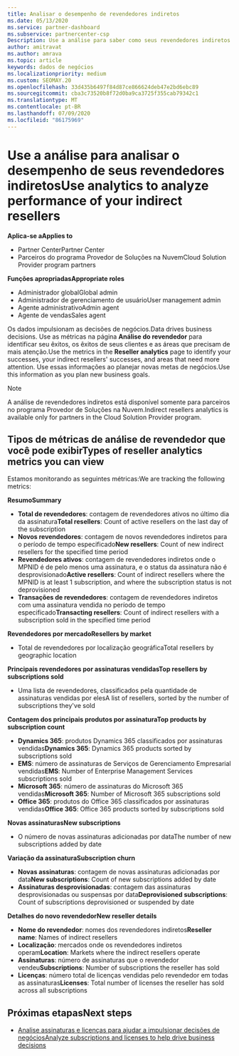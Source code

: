 ```yaml
---
title: Analisar o desempenho de revendedores indiretos
ms.date: 05/13/2020
ms.service: partner-dashboard
ms.subservice: partnercenter-csp
Description: Use a análise para saber como seus revendedores indiretos estão fazendo, ambos os sucessos e as áreas que podem precisar de mais atenção.
author: amitravat
ms.author: amrava
ms.topic: article
keywords: dados de negócios
ms.localizationpriority: medium
ms.custom: SEOMAY.20
ms.openlocfilehash: 33d435b6497f84d87ce866624deb47e2bd6ebc89
ms.sourcegitcommit: cba3c73520b8f72d0ba9ca3725f355cab79342c1
ms.translationtype: MT
ms.contentlocale: pt-BR
ms.lasthandoff: 07/09/2020
ms.locfileid: "86175969"
---
```

# <a name="use-analytics-to-analyze-performance-of-your-indirect-resellers"></a><span data-ttu-id="4eb40-104">Use a análise para analisar o desempenho de seus revendedores indiretos</span><span class="sxs-lookup"><span data-stu-id="4eb40-104">Use analytics to analyze performance of your indirect resellers</span></span>

<span data-ttu-id="4eb40-105">**Aplica-se a**</span><span class="sxs-lookup"><span data-stu-id="4eb40-105">**Applies to**</span></span>

- <span data-ttu-id="4eb40-106">Partner Center</span><span class="sxs-lookup"><span data-stu-id="4eb40-106">Partner Center</span></span>
- <span data-ttu-id="4eb40-107">Parceiros do programa Provedor de Soluções na Nuvem</span><span class="sxs-lookup"><span data-stu-id="4eb40-107">Cloud Solution Provider program partners</span></span>

<span data-ttu-id="4eb40-108">**Funções apropriadas**</span><span class="sxs-lookup"><span data-stu-id="4eb40-108">**Appropriate roles**</span></span>

- <span data-ttu-id="4eb40-109">Administrador global</span><span class="sxs-lookup"><span data-stu-id="4eb40-109">Global admin</span></span>
- <span data-ttu-id="4eb40-110">Administrador de gerenciamento de usuário</span><span class="sxs-lookup"><span data-stu-id="4eb40-110">User management admin</span></span>
- <span data-ttu-id="4eb40-111">Agente administrativo</span><span class="sxs-lookup"><span data-stu-id="4eb40-111">Admin agent</span></span>
- <span data-ttu-id="4eb40-112">Agente de vendas</span><span class="sxs-lookup"><span data-stu-id="4eb40-112">Sales agent</span></span>

<span data-ttu-id="4eb40-113">Os dados impulsionam as decisões de negócios.</span><span class="sxs-lookup"><span data-stu-id="4eb40-113">Data drives business decisions.</span></span> <span data-ttu-id="4eb40-114">Use as métricas na página **Análise do revendedor** para identificar seu êxitos, os êxitos de seus clientes e as áreas que precisam de mais atenção.</span><span class="sxs-lookup"><span data-stu-id="4eb40-114">Use the metrics in the **Reseller analytics** page to identify your successes, your indirect resellers' successes, and areas that need more attention.</span></span> <span data-ttu-id="4eb40-115">Use essas informações ao planejar novas metas de negócios.</span><span class="sxs-lookup"><span data-stu-id="4eb40-115">Use this information as you plan new business goals.</span></span>

> [!NOTE]
> <span data-ttu-id="4eb40-116">A análise de revendedores indiretos está disponível somente para parceiros no programa Provedor de Soluções na Nuvem.</span><span class="sxs-lookup"><span data-stu-id="4eb40-116">Indirect resellers analytics is available only for partners in the Cloud Solution Provider program.</span></span>

## <a name="types-of-reseller-analytics-metrics-you-can-view"></a><span data-ttu-id="4eb40-117">Tipos de métricas de análise de revendedor que você pode exibir</span><span class="sxs-lookup"><span data-stu-id="4eb40-117">Types of reseller analytics metrics you can view</span></span>

<span data-ttu-id="4eb40-118">Estamos monitorando as seguintes métricas:</span><span class="sxs-lookup"><span data-stu-id="4eb40-118">We are tracking the following metrics:</span></span>

<span data-ttu-id="4eb40-119">**Resumo**</span><span class="sxs-lookup"><span data-stu-id="4eb40-119">**Summary**</span></span>  
 - <span data-ttu-id="4eb40-120">**Total de revendedores**: contagem de revendedores ativos no último dia da assinatura</span><span class="sxs-lookup"><span data-stu-id="4eb40-120">**Total resellers**: Count of active resellers on the last day of the subscription</span></span>  
 - <span data-ttu-id="4eb40-121">**Novos revendedores**: contagem de novos revendedores indiretos para o período de tempo especificado</span><span class="sxs-lookup"><span data-stu-id="4eb40-121">**New resellers**: Count of new indirect resellers for the specified time period</span></span>  
 - <span data-ttu-id="4eb40-122">**Revendedores ativos**: contagem de revendedores indiretos onde o MPNID é de pelo menos uma assinatura, e o status da assinatura não é desprovisionado</span><span class="sxs-lookup"><span data-stu-id="4eb40-122">**Active resellers**: Count of indirect resellers where the MPNID is at least 1 subscription, and where the subscription status is not deprovisioned</span></span>  
 - <span data-ttu-id="4eb40-123">**Transações de revendedores**: contagem de revendedores indiretos com uma assinatura vendida no período de tempo especificado</span><span class="sxs-lookup"><span data-stu-id="4eb40-123">**Transacting resellers**: Count of indirect resellers with a subscription sold in the specified time period</span></span>  

<span data-ttu-id="4eb40-124">**Revendedores por mercado**</span><span class="sxs-lookup"><span data-stu-id="4eb40-124">**Resellers by market**</span></span>  
 - <span data-ttu-id="4eb40-125">Total de revendedores por localização geográfica</span><span class="sxs-lookup"><span data-stu-id="4eb40-125">Total resellers by geographic location</span></span>  

<span data-ttu-id="4eb40-126">**Principais revendedores por assinaturas vendidas**</span><span class="sxs-lookup"><span data-stu-id="4eb40-126">**Top resellers by subscriptions sold**</span></span>
 - <span data-ttu-id="4eb40-127">Uma lista de revendedores, classificados pela quantidade de assinaturas vendidas por eles</span><span class="sxs-lookup"><span data-stu-id="4eb40-127">A list of resellers, sorted by the number of subscriptions they've sold</span></span>  

<span data-ttu-id="4eb40-128">**Contagem dos principais produtos por assinatura**</span><span class="sxs-lookup"><span data-stu-id="4eb40-128">**Top products by subscription count**</span></span>  
 - <span data-ttu-id="4eb40-129">**Dynamics 365**: produtos Dynamics 365 classificados por assinaturas vendidas</span><span class="sxs-lookup"><span data-stu-id="4eb40-129">**Dynamics 365**: Dynamics 365 products sorted by subscriptions sold</span></span>  
 - <span data-ttu-id="4eb40-130">**EMS**: número de assinaturas de Serviços de Gerenciamento Empresarial vendidas</span><span class="sxs-lookup"><span data-stu-id="4eb40-130">**EMS**: Number of Enterprise Management Services subscriptions sold</span></span>  
 - <span data-ttu-id="4eb40-131">**Microsoft 365**: número de assinaturas do Microsoft 365 vendidas</span><span class="sxs-lookup"><span data-stu-id="4eb40-131">**Microsoft 365**: Number of Microsoft 365 subscriptions sold</span></span>  
 - <span data-ttu-id="4eb40-132">**Office 365**: produtos do Office 365 classificados por assinaturas vendidas</span><span class="sxs-lookup"><span data-stu-id="4eb40-132">**Office 365**: Office 365 products sorted by subscriptions sold</span></span>  

<span data-ttu-id="4eb40-133">**Novas assinaturas**</span><span class="sxs-lookup"><span data-stu-id="4eb40-133">**New subscriptions**</span></span>  
 - <span data-ttu-id="4eb40-134">O número de novas assinaturas adicionadas por data</span><span class="sxs-lookup"><span data-stu-id="4eb40-134">The number of new subscriptions added by date</span></span>  

<span data-ttu-id="4eb40-135">**Variação da assinatura**</span><span class="sxs-lookup"><span data-stu-id="4eb40-135">**Subscription churn**</span></span>  
 - <span data-ttu-id="4eb40-136">**Novas assinaturas**: contagem de novas assinaturas adicionadas por data</span><span class="sxs-lookup"><span data-stu-id="4eb40-136">**New subscriptions**: Count of new subscriptions added by date</span></span>  
 - <span data-ttu-id="4eb40-137">**Assinaturas desprovisionadas**: contagem das assinaturas desprovisionadas ou suspensas por data</span><span class="sxs-lookup"><span data-stu-id="4eb40-137">**Deprovisioned subscriptions**: Count of subscriptions deprovisioned or suspended by date</span></span>  

<span data-ttu-id="4eb40-138">**Detalhes do novo revendedor**</span><span class="sxs-lookup"><span data-stu-id="4eb40-138">**New reseller details**</span></span>  
 - <span data-ttu-id="4eb40-139">**Nome do revendedor**: nomes dos revendedores indiretos</span><span class="sxs-lookup"><span data-stu-id="4eb40-139">**Reseller name**: Names of indirect resellers</span></span>  
 - <span data-ttu-id="4eb40-140">**Localização**: mercados onde os revendedores indiretos operam</span><span class="sxs-lookup"><span data-stu-id="4eb40-140">**Location**: Markets where the indirect resellers operate</span></span>  
 - <span data-ttu-id="4eb40-141">**Assinaturas**: número de assinaturas que o revendedor vendeu</span><span class="sxs-lookup"><span data-stu-id="4eb40-141">**Subscriptions**: Number of subscriptions the reseller has sold</span></span>  
 - <span data-ttu-id="4eb40-142">**Licenças**: número total de licenças vendidas pelo revendedor em todas as assinaturas</span><span class="sxs-lookup"><span data-stu-id="4eb40-142">**Licenses**: Total number of licenses the reseller has sold across all subscriptions</span></span>  
  
## <a name="next-steps"></a><span data-ttu-id="4eb40-143">Próximas etapas</span><span class="sxs-lookup"><span data-stu-id="4eb40-143">Next steps</span></span>

- [<span data-ttu-id="4eb40-144">Analise assinaturas e licenças para ajudar a impulsionar decisões de negócios</span><span class="sxs-lookup"><span data-stu-id="4eb40-144">Analyze subscriptions and licenses to help drive business decisions</span></span>](analyze-subscriptions-licenses.md)
